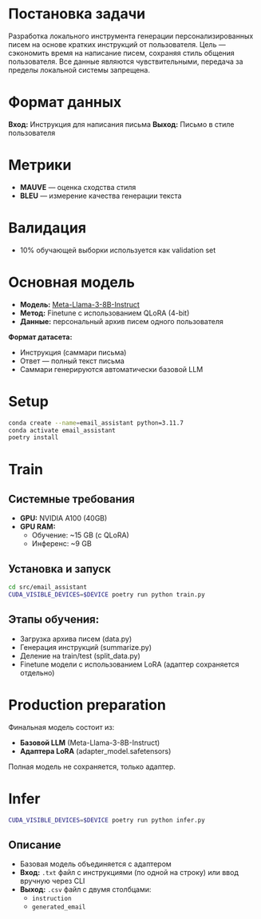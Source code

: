 # Постановка задачи

Разработка локального инструмента генерации персонализированных писем на основе кратких инструкций от пользователя.
Цель — сэкономить время на написание писем, сохраняя стиль общения пользователя.
Все данные являются чувствительными, передача за пределы локальной системы запрещена.

# Формат данных

**Вход:** Инструкция для написания письма
**Выход:** Письмо в стиле пользователя

# Метрики

- **MAUVE** — оценка сходства стиля
- **BLEU** — измерение качества генерации текста

# Валидация

- 10% обучающей выборки используется как validation set

# Основная модель

- **Модель:** [Meta-Llama-3-8B-Instruct](https://huggingface.co/meta-llama/Meta-Llama-3-8B-Instruct)
- **Метод:** Finetune с использованием QLoRA (4-bit)
- **Данные:** персональный архив писем одного пользователя

**Формат датасета:**

- Инструкция (саммари письма)
- Ответ — полный текст письма
- Саммари генерируются автоматически базовой LLM

# Setup

```bash
conda create --name=email_assistant python=3.11.7
conda activate email_assistant
poetry install
```

# Train

## Системные требования

- **GPU:** NVIDIA A100 (40GB)
- **GPU RAM:**
  - Обучение: ~15 GB (с QLoRA)
  - Инференс: ~9 GB

## Установка и запуск

```bash
cd src/email_assistant
CUDA_VISIBLE_DEVICES=$DEVICE poetry run python train.py
```

## Этапы обучения:

- Загрузка архива писем (data.py)
- Генерация инструкций (summarize.py)
- Деление на train/test (split_data.py)
- Finetune модели с использованием LoRA (адаптер сохраняется отдельно)

# Production preparation
Финальная модель состоит из:

- **Базовой LLM** (Meta-Llama-3-8B-Instruct)
- **Адаптера LoRA** (adapter_model.safetensors)

Полная модель не сохраняется, только адаптер.

# Infer

```bash
CUDA_VISIBLE_DEVICES=$DEVICE poetry run python infer.py
```

## Описание

- Базовая модель объединяется с адаптером
- **Вход:** `.txt` файл с инструкциями (по одной на строку) или ввод вручную через CLI
- **Выход:** `.csv` файл с двумя столбцами:
  - `instruction`
  - `generated_email`
